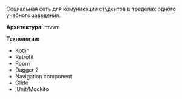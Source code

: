 Социальная сеть для комуникации студентов в пределах одного учебного заведения.

<b>Архитектура:</b> mvvm

<b>Технологии:</b>
- Kotlin
- Retrofit
- Room
- Dagger 2
- Navigation component
- Glide
- jUnit/Mockito
